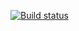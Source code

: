 [![Build status](https://ci.appveyor.com/api/projects/status/dji56si5fed0styw?svg=true)](https://ci.appveyor.com/project/SusannaSunny/at21)
